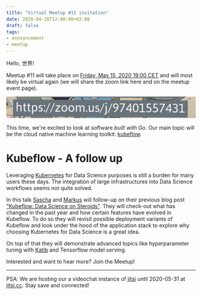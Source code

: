```yaml
---
title: "Virtual Meetup #11 invitation"
date: 2020-04-26T12:00:00+02:00
draft: false
tags:
- announcement
- meetup
---
```


Hello, 世界!

Meetup #11 will take place on [Friday, May 15, 2020 19:00
CET](https://www.meetup.com/Leipzig-Golang/events/268785545/) and will most
likely be virtual again (we will share the zoom link here and on the meetup
event page).

![](/images/LeipzigGophers11Zoom.png)

This time, we're excited to look at software *built with Go*. Our main topic
will be the cloud native machine learning toolkit:
[kubeflow](https://www.kubeflow.org/).

# Kubeflow - A follow up

Leveraging [Kubernetes](https://kubernetes.io) for Data Science purposes is
still a burden for many users these days. The integration of large
infrastructures into Data Science workflows seems not quite solved.

In this talk [Sascha](https://github.com/saschagrunert) and [Markus](https://github.com/mbu93) will follow-up on their previous blog
post ["Kubeflow: Data Science on Steroids"](https://github.com/saschagrunert/kubeflow-data-science-on-steroids). They will check-out what has
changed in the past year and how certain features have evolved in Kubeflow. To
do so they will revisit possible deployment variants of Kubeflow and look under
the hood of the application stack to explore why choosing Kubernetes for Data
Science is a great idea.

On top of that they will demonstrate advanced topics like hyperparameter tuning
with [Katib](https://github.com/kubeflow/katib) and Tensorflow model serving.

Interested and want to hear more? Join the Meetup!

<!-- ![](/images/LeipzigGophers11.jpg) -->

----

PSA: We are hosting our a videochat instance of [jitsi](https://jitsi.org/)
until 2020-05-31 at [jitsi.cc](https://jitsi.cc/). Stay save and connected!

<!--

> Outreach

https://www.linkedin.com/posts/martin-czygan-58348842_last-minute-call-for-leipzig-gophers-meetup-activity-6667059863689936896-NI-3
https://www.xing.com/home/stories/4403109192
https://gophers.slack.com/archives/C152YB9UZ/p1589551451289400
-->
